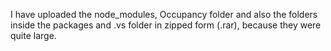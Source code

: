 I have uploaded the node_modules, Occupancy folder and also the folders inside the packages and .vs folder in zipped form (.rar), because they were quite large.
